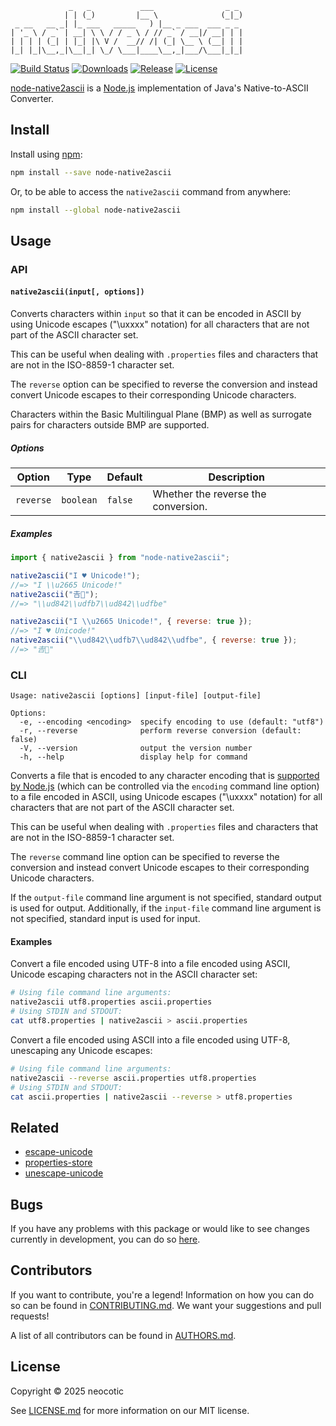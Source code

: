                  _   _           ___                _ _ 
                | | (_)         |__ \              (_|_)
     _ __   __ _| |_ ___   _____   ) |__ _ ___  ___ _ _
    | '_ \ / _` | __| \ \ / / _ \ / // _` / __|/ __| | |
    | | | | (_| | |_| |\ V /  __// /| (_| \__ \ (__| | |
    |_| |_|\__,_|\__|_| \_/ \___|____\__,_|___/\___|_|_|

[![Build Status](https://img.shields.io/github/actions/workflow/status/neocotic/node-native2ascii/ci.yml?event=push&style=for-the-badge)](https://github.com/neocotic/node-native2ascii/actions/workflows/ci.yml)
[![Downloads](https://img.shields.io/npm/dw/node-native2ascii?style=for-the-badge)](https://github.com/neocotic/node-native2ascii)
[![Release](https://img.shields.io/npm/v/node-native2ascii?style=for-the-badge)](https://github.com/neocotic/node-native2ascii)
[![License](https://img.shields.io/github/license/neocotic/node-native2ascii?style=for-the-badge)](https://github.com/neocotic/node-native2ascii/blob/main/LICENSE.md)

[node-native2ascii](https://github.com/neocotic/node-native2ascii) is a [Node.js](https://nodejs.org) implementation of
Java's Native-to-ASCII Converter.

## Install

Install using [npm](https://npmjs.com):

``` sh
npm install --save node-native2ascii
```

Or, to be able to access the `native2ascii` command from anywhere:

``` sh
npm install --global node-native2ascii
```

## Usage

### API

#### `native2ascii(input[, options])`

Converts characters within `input` so that it can be encoded in ASCII by using Unicode escapes ("\uxxxx" notation) for
all characters that are not part of the ASCII character set.

This can be useful when dealing with `.properties` files and characters that are not in the ISO-8859-1 character set.

The `reverse` option can be specified to reverse the conversion and instead convert Unicode escapes to their
corresponding Unicode characters.

Characters within the Basic Multilingual Plane (BMP) as well as surrogate pairs for characters outside BMP are
supported.

##### Options

| Option    | Type      | Default | Description                         |
|-----------|-----------|---------|-------------------------------------|
| `reverse` | `boolean` | `false` | Whether the reverse the conversion. |

##### Examples

``` javascript
import { native2ascii } from "node-native2ascii";

native2ascii("I ♥ Unicode!");
//=> "I \\u2665 Unicode!"
native2ascii("𠮷𠮾");
//=> "\\ud842\\udfb7\\ud842\\udfbe"

native2ascii("I \\u2665 Unicode!", { reverse: true });
//=> "I ♥ Unicode!"
native2ascii("\\ud842\\udfb7\\ud842\\udfbe", { reverse: true });
//=> "𠮷𠮾"
```

### CLI

    Usage: native2ascii [options] [input-file] [output-file]

    Options:
      -e, --encoding <encoding>  specify encoding to use (default: "utf8")
      -r, --reverse              perform reverse conversion (default: false)
      -V, --version              output the version number
      -h, --help                 display help for command

Converts a file that is encoded to any character encoding that is
[supported by Node.js](https://nodejs.org/api/buffer.html#buffers-and-character-encodings) (which can be controlled via
the `encoding` command line option) to a file encoded in ASCII, using Unicode escapes ("\uxxxx" notation) for all
characters that are not part of the ASCII character set.

This can be useful when dealing with `.properties` files and characters that are not in the ISO-8859-1 character set.

The `reverse` command line option can be specified to reverse the conversion and instead convert Unicode escapes to
their corresponding Unicode characters.

If the `output-file` command line argument is not specified, standard output is used for output. Additionally, if the
`input-file` command line argument is not specified, standard input is used for input.

#### Examples

Convert a file encoded using UTF-8 into a file encoded using ASCII, Unicode escaping characters not in the ASCII
character set:

``` sh
# Using file command line arguments:
native2ascii utf8.properties ascii.properties
# Using STDIN and STDOUT:
cat utf8.properties | native2ascii > ascii.properties
```

Convert a file encoded using ASCII into a file encoded using UTF-8, unescaping any Unicode escapes:

``` sh
# Using file command line arguments:
native2ascii --reverse ascii.properties utf8.properties
# Using STDIN and STDOUT:
cat ascii.properties | native2ascii --reverse > utf8.properties
```

## Related

* [escape-unicode](https://github.com/neocotic/escape-unicode)
* [properties-store](https://github.com/neocotic/properties-store)
* [unescape-unicode](https://github.com/neocotic/unescape-unicode)

## Bugs

If you have any problems with this package or would like to see changes currently in development, you can do so
[here](https://github.com/neocotic/node-native2ascii/issues).

## Contributors

If you want to contribute, you're a legend! Information on how you can do so can be found in
[CONTRIBUTING.md](https://github.com/neocotic/node-native2ascii/blob/main/CONTRIBUTING.md). We want your suggestions and
pull requests!

A list of all contributors can be found in
[AUTHORS.md](https://github.com/neocotic/node-native2ascii/blob/main/AUTHORS.md).

## License

Copyright © 2025 neocotic

See [LICENSE.md](https://github.com/neocotic/node-native2ascii/raw/main/LICENSE.md) for more information on our MIT
license.
